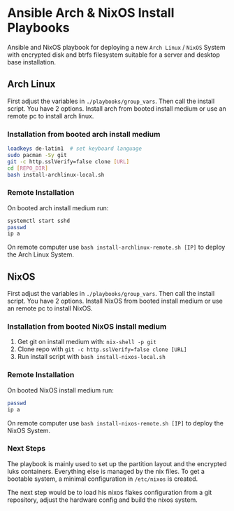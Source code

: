 # Ansible Arch & NixOS Install Playbooks

Ansible and NixOS playbook for deploying a new `Arch Linux` / `NixOS` System with encrypted disk and btrfs filesystem suitable for a server and desktop base installation.

## Arch Linux

First adjust the variables in `./playbooks/group_vars`. Then call the install script. You have 2 options. Install arch from booted install medium or use an remote pc to install arch linux.

### Installation from booted arch install medium

```bash
loadkeys de-latin1  # set keyboard language
sudo pacman -Sy git
git -c http.sslVerify=false clone [URL]
cd [REPO_DIR]
bash install-archlinux-local.sh
```

### Remote Installation

On booted arch install medium run:

```bash
systemctl start sshd
passwd
ip a
```

On remote computer use `bash install-archlinux-remote.sh [IP]` to deploy the Arch Linux System.

## NixOS

First adjust the variables in `./playbooks/group_vars`. Then call the install script. You have 2 options. Install NixOS from booted install medium or use an remote pc to install NixOS.

### Installation from booted NixOS install medium

1. Get git on install medium with: `nix-shell -p git`
2. Clone repo with `git -c http.sslVerify=false clone [URL]`
3. Run install script with `bash install-nixos-local.sh`

### Remote Installation

On booted NixOS install medium run:

```bash
passwd
ip a
```

On remote computer use `bash install-nixos-remote.sh [IP]` to deploy the NixOS System.

### Next Steps

The playbook is mainly used to set up the partition layout and the encrypted luks containers. Everything else is managed by the nix files. To get a bootable system, a minimal configuration in `/etc/nixos` is created.

The next step would be to load his nixos flakes configuration from a git repository, adjust the hardware config and build the nixos system.
